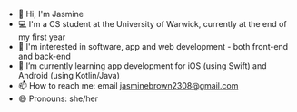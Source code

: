 - 👋  Hi, I'm Jasmine
- 💻  I'm a CS student at the University of Warwick, currently at the end of my first year
- 👀  I'm interested in software, app and web development - both front-end and back-end
- 🌱  I’m currently learning app development for iOS (using Swift) and Android (using Kotlin/Java)
- 📫  How to reach me: email jasminebrown2308@gmail.com
- 😄  Pronouns: she/her

<!--
**jasminebrown2308/jasminebrown2308** is a ✨ _special_ ✨ repository because its `README.md` (this file) appears on your GitHub profile.

Here are some ideas to get you started:

- 🔭 I’m currently working on ...
- 🌱 I’m currently learning ...
- 👯 I’m looking to collaborate on ...
- 🤔 I’m looking for help with ...
- 💬 Ask me about ...
- 📫 How to reach me: ...
- 😄 Pronouns: ...
- ⚡ Fun fact: ...
-->
